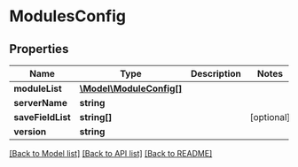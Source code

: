 # ModulesConfig

## Properties
Name | Type | Description | Notes
------------ | ------------- | ------------- | -------------
**moduleList** | [**\Model\ModuleConfig[]**](ModuleConfig.md) |  | 
**serverName** | **string** |  | 
**saveFieldList** | **string[]** |  | [optional] 
**version** | **string** |  | 

[[Back to Model list]](../README.md#documentation-for-models) [[Back to API list]](../README.md#documentation-for-api-endpoints) [[Back to README]](../README.md)


